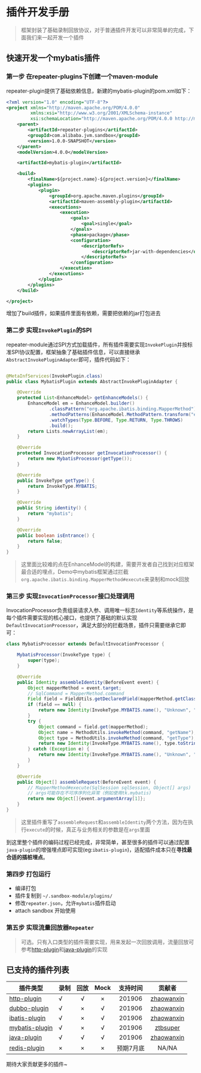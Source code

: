 # 插件开发手册

> 框架封装了基础录制回放协议，对于普通插件开发可以非常简单的完成，下面我们来一起开发一个插件

## 快速开发一个mybatis插件

### 第一步 在repeater-plugins下创建一个maven-module

repeater-plugin提供了基础依赖信息，新建的mybatis-plugin的pom.xml如下：

```xml
<?xml version="1.0" encoding="UTF-8"?>
<project xmlns="http://maven.apache.org/POM/4.0.0"
         xmlns:xsi="http://www.w3.org/2001/XMLSchema-instance"
         xsi:schemaLocation="http://maven.apache.org/POM/4.0.0 http://maven.apache.org/xsd/maven-4.0.0.xsd">
    <parent>
        <artifactId>repeater-plugins</artifactId>
        <groupId>com.alibaba.jvm.sandbox</groupId>
        <version>1.0.0-SNAPSHOT</version>
    </parent>
    <modelVersion>4.0.0</modelVersion>

    <artifactId>mybatis-plugin</artifactId>

    <build>
        <finalName>${project.name}-${project.version}</finalName>
        <plugins>
            <plugin>
                <groupId>org.apache.maven.plugins</groupId>
                <artifactId>maven-assembly-plugin</artifactId>
                <executions>
                    <execution>
                        <goals>
                            <goal>single</goal>
                        </goals>
                        <phase>package</phase>
                        <configuration>
                            <descriptorRefs>
                                <descriptorRef>jar-with-dependencies</descriptorRef>
                            </descriptorRefs>
                        </configuration>
                    </execution>
                </executions>
            </plugin>
        </plugins>
    </build>

</project>
```

增加了build插件，如果插件里面有依赖，需要把依赖的jar打包进去

### 第二步 实现`InvokePlugin`的SPI

repeater-module通过SPI方式加载插件，所有插件需要实现`InvokePlugin`并按标准SPI协议配置，框架抽象了基础插件信息，可以直接继承`AbstractInvokePluginAdapter`即可，插件代码如下：

```java

@MetaInfServices(InvokePlugin.class)
public class MybatisPlugin extends AbstractInvokePluginAdapter {

    @Override
    protected List<EnhanceModel> getEnhanceModels() {
        EnhanceModel em = EnhanceModel.builder()
                .classPattern("org.apache.ibatis.binding.MapperMethod")
                .methodPatterns(EnhanceModel.MethodPattern.transform("execute"))
                .watchTypes(Type.BEFORE, Type.RETURN, Type.THROWS)
                .build();
        return Lists.newArrayList(em);
    }

    @Override
    protected InvocationProcessor getInvocationProcessor() {
        return new MybatisProcessor(getType());
    }

    @Override
    public InvokeType getType() {
        return InvokeType.MYBATIS;
    }

    @Override
    public String identity() {
        return "mybatis";
    }

    @Override
    public boolean isEntrance() {
        return false;
    }
}

```

> 这里面比较难的点在EnhanceModel的构建，需要开发者自己找到对应框架最合适的埋点，Demo中mybatis框架通过拦截
`org.apache.ibatis.binding.MapperMethod#execute`来录制和mock回放

### 第三步 实现`InvocationProcessor`接口处理调用

InvocationProcessor负责组装请求入参、调用唯一标志`Identity`等系统操作，是每个插件需要实现的核心接口，也提供了基础的默认实现`DefaultInvocationProcessor`，满足大部分的拦截场景，插件只需要继承它即可：

```java
class MybatisProcessor extends DefaultInvocationProcessor {

    MybatisProcessor(InvokeType type) {
        super(type);
    }

    @Override
    public Identity assembleIdentity(BeforeEvent event) {
        Object mapperMethod = event.target;
        // SqlCommand = MapperMethod.command
        Field field = FieldUtils.getDeclaredField(mapperMethod.getClass(), "command", true);
        if (field == null) {
            return new Identity(InvokeType.MYBATIS.name(), "Unknown", "Unknown", new HashMap<String, String>(1));
        }
        try {
            Object command = field.get(mapperMethod);
            Object name = MethodUtils.invokeMethod(command, "getName");
            Object type = MethodUtils.invokeMethod(command, "getType");
            return new Identity(InvokeType.MYBATIS.name(), type.toString(), name.toString(), new HashMap<String, String>(1));
        } catch (Exception e) {
            return new Identity(InvokeType.MYBATIS.name(), "Unknown", "Unknown", new HashMap<String, String>(1));
        }
    }

    @Override
    public Object[] assembleRequest(BeforeEvent event) {
        // MapperMethod#execute(SqlSession sqlSession, Object[] args)
        // args可能存在不可序序列化异常（例如使用tk.mybatis)
        return new Object[]{event.argumentArray[1]};
    }
}
```

> 这里插件重写了`assembleRequest`和`assembleIdentity`两个方法，因为在执行`execute`的时候，真正与业务相关的参数是在`args`里面


到这里整个插件的编码过程已经完成，非常简单，甚至很多的插件可以通过配置`java-plugin`的增强埋点即可实现(eg:`ibatis-plugin`)，适配插件成本只在**寻找最合适的插桩埋点**。

### 第四步 打包运行

- 编译打包
- 插件复制到 `~/.sandbox-module/plugins/`
- 修改`repeater.json`，允许`mybatis`插件启动
- attach sandbox 开始使用

### 第五步 实现流量回放器`Repeater`

> 可选。只有入口类型的插件需要实现，用来发起一次回放调用，流量回放可参考[http-plugin](/repeater-plugins/http-plugin)和[java-plugin](/repeater-plugins/java-plugin)的实现


## 已支持的插件列表

|    				      	插件类型     		            | 录制   |  回放  | Mock  | 支持时间 |                  贡献者                    |
| -----------------------------------------------   | ----- | :---: | :---: | :-----: |   :----------------------------------:    |
| [http-plugin](/repeater-plugins/http-plugin)       |   √   |   √   |   ×   | 201906  |[zhaowanxin](https://github.com/zhaowanxin)|
| [dubbo-plugin](/repeater-plugins/dubbo-plugin)     |   √   |   ×   |   √   | 201906  |[zhaowanxin](https://github.com/zhaowanxin)|
| [ibatis-plugin](/repeater-plugins/ibatis-plugin)   |   √   |   ×   |   √   | 201906  |[zhaowanxin](https://github.com/zhaowanxin)|
| [mybatis-plugin](/repeater-plugins/mybatis-plugin) |   √   |   ×   |   √   | 201906  |[ztbsuper](https://github.com/ztbsuper)    |
| [java-plugin](/repeater-plugins/java-plugin)       |   √   |   √   |   √   | 201906  |[zhaowanxin](https://github.com/zhaowanxin)|
| [redis-plugin](/repeater-plugins/redis-plugin)     |   ×   |   ×   |   ×   | 预期7月底|                      NA/NA                |


期待大家贡献更多的插件~




